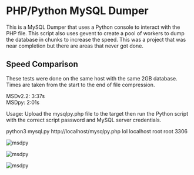 # PHP/Python MySQL Dumper

This is a MySQL Dumper that uses a Python console to interact with the PHP file. This script also uses gevent to create a pool of workers to dump the database in chunks to increase the speed. This was a project that was near completion but there are areas that never got done.

## Speed Comparison
These tests were done on the same host with the same 2GB database. Times are taken from the start to the end of file compression. 

MSDv2.2: 3:37s\
MSDpy: 2:01s

Usage:
Upload the mysqlpy.php file to the target then run the Python script with the correct script password and MySQL server credentials. 

python3 mysql.py http://localhost/mysqlpy.php lol localhost root root 3306

![msdpy](https://i.imgur.com/AYAhMwj.png)

![msdpy](https://i.imgur.com/rRA76rG.png)

![msdpy](https://i.imgur.com/qrnRYC7.png)
